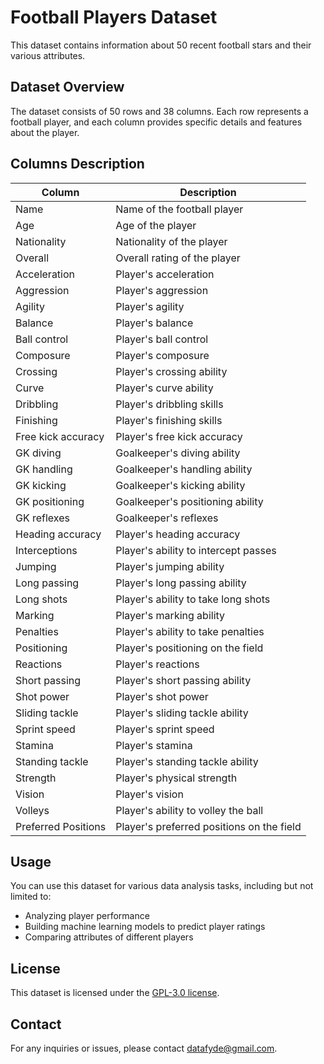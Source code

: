 # Football Players Dataset

This dataset contains information about 50 recent football stars and their various attributes.

## Dataset Overview

The dataset consists of 50 rows and 38 columns. Each row represents a football player, and each column provides specific details and features about the player.

## Columns Description

| Column               | Description                                      |
|----------------------|--------------------------------------------------|
| Name                 | Name of the football player                      |
| Age                  | Age of the player                                |
| Nationality          | Nationality of the player                        |
| Overall              | Overall rating of the player                     |
| Acceleration         | Player's acceleration                            |
| Aggression           | Player's aggression                              |
| Agility              | Player's agility                                 |
| Balance              | Player's balance                                 |
| Ball control         | Player's ball control                            |
| Composure            | Player's composure                               |
| Crossing             | Player's crossing ability                        |
| Curve                | Player's curve ability                           |
| Dribbling            | Player's dribbling skills                        |
| Finishing            | Player's finishing skills                        |
| Free kick accuracy   | Player's free kick accuracy                      |
| GK diving            | Goalkeeper's diving ability                      |
| GK handling          | Goalkeeper's handling ability                    |
| GK kicking           | Goalkeeper's kicking ability                     |
| GK positioning       | Goalkeeper's positioning ability                 |
| GK reflexes          | Goalkeeper's reflexes                            |
| Heading accuracy     | Player's heading accuracy                        |
| Interceptions        | Player's ability to intercept passes             |
| Jumping              | Player's jumping ability                         |
| Long passing         | Player's long passing ability                    |
| Long shots           | Player's ability to take long shots              |
| Marking              | Player's marking ability                         |
| Penalties            | Player's ability to take penalties               |
| Positioning          | Player's positioning on the field                |
| Reactions            | Player's reactions                               |
| Short passing        | Player's short passing ability                   |
| Shot power           | Player's shot power                              |
| Sliding tackle       | Player's sliding tackle ability                  |
| Sprint speed         | Player's sprint speed                            |
| Stamina              | Player's stamina                                 |
| Standing tackle      | Player's standing tackle ability                 |
| Strength             | Player's physical strength                       |
| Vision               | Player's vision                                  |
| Volleys              | Player's ability to volley the ball              |
| Preferred Positions  | Player's preferred positions on the field        |

## Usage

You can use this dataset for various data analysis tasks, including but not limited to:
- Analyzing player performance
- Building machine learning models to predict player ratings
- Comparing attributes of different players

## License

This dataset is licensed under the [GPL-3.0 license](LICENSE).

## Contact

For any inquiries or issues, please contact [datafyde@gmail.com](mailto:datafyde@gmail.com).
